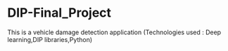# DIP-Final_Project
This is a vehicle damage detection application (Technologies used : Deep learning,DIP libraries,Python)
